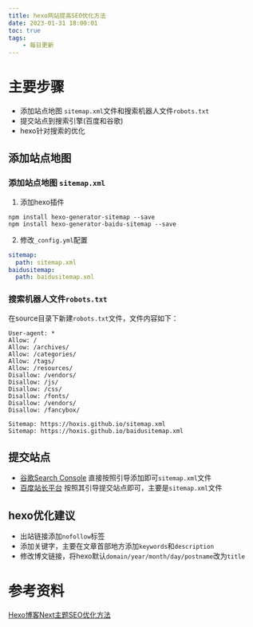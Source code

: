 ```yaml
---
title: hexo网站提高SEO优化方法
date: 2023-01-31 18:00:01
toc: true
tags:
    - 每日更新
---
```


# 主要步骤

- 添加站点地图 `sitemap.xml`文件和搜索机器人文件`robots.txt`
- 提交站点到搜索引擎(百度和谷歌)
- hexo针对搜索的优化

## 添加站点地图

### 添加站点地图 `sitemap.xml`

1. 添加hexo插件
```shell
npm install hexo-generator-sitemap --save
npm install hexo-generator-baidu-sitemap --save
```

2. 修改`_config.yml`配置

```yaml
sitemap: 
  path: sitemap.xml
baidusitemap:
  path: baidusitemap.xml
```
### 搜索机器人文件`robots.txt`
在source目录下新建`robots.txt`文件，文件内容如下：

```
User-agent: *
Allow: /
Allow: /archives/
Allow: /categories/
Allow: /tags/ 
Allow: /resources/ 
Disallow: /vendors/
Disallow: /js/
Disallow: /css/
Disallow: /fonts/
Disallow: /vendors/
Disallow: /fancybox/

Sitemap: https://hoxis.github.io/sitemap.xml
Sitemap: https://hoxis.github.io/baidusitemap.xml
```

<!-- more -->

## 提交站点

- [谷歌Search Console](https://search.google.com/search-console?utm_source=about-page&resource_id=https://qborfy.com/)  直接按照引导添加即可`sitemap.xml`文件
- [百度站长平台](https://ziyuan.baidu.com/linksubmit/url)  按照其引导提交站点即可，主要是`sitemap.xml`文件

## hexo优化建议

- 出站链接添加`nofollow`标签
- 添加关键字，主要在文章首部地方添加`keywords`和`description`
- 修改博文链接，将hexo默认`domain/year/month/day/postname`改为`title`

# 参考资料

[Hexo博客Next主题SEO优化方法](https://hoxis.github.io/Hexo+Next%20SEO%E4%BC%98%E5%8C%96.html)